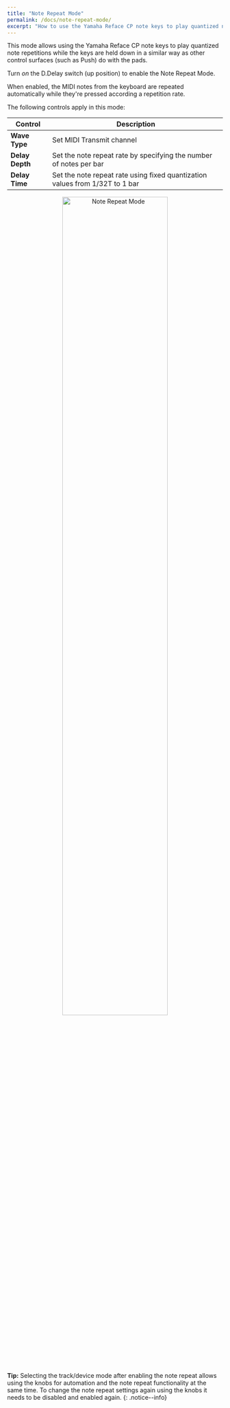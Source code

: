 ```yaml
---
title: "Note Repeat Mode"
permalink: /docs/note-repeat-mode/
excerpt: "How to use the Yamaha Reface CP note keys to play quantized note repetitions in Ableton Live."
---
```


This mode allows using the Yamaha Reface CP note keys to play quantized note repetitions while the keys are held down in a similar way as other control surfaces (such as Push) do with the pads.

Turn *on* the D.Delay switch (up position) to enable the Note Repeat Mode.

When enabled, the MIDI notes from the keyboard are repeated automatically while they're pressed according a repetition rate. 

The following controls apply in this mode:

| Control | Description |
| --- | --- |
| **Wave Type** | Set MIDI Transmit channel |
| **Delay Depth** | Set the note repeat rate by specifying the number of notes per bar |
| **Delay Time** | Set the note repeat rate using fixed quantization values from 1/32T to 1 bar |

<p align="center">
    <img src="{{ '/assets/images/note_repeat.jpg' | relative_url }}" alt="Note Repeat Mode" width="70%">
</p>

**Tip:** Selecting the track/device mode after enabling the note repeat allows using the knobs for automation and the note repeat functionality at the same time. To change the note repeat settings again using the knobs it needs to be disabled and enabled again.
{: .notice--info}
